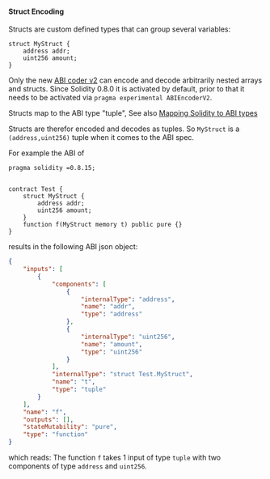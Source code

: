 #### Struct Encoding

Structs are custom defined types that can group several variables:

```solidity
struct MyStruct {
    address addr;
    uint256 amount;
}
```

Only the new [ABI coder v2](https://docs.soliditylang.org/en/latest/layout-of-source-files.html#abi-coder-pragma) can encode and decode arbitrarily nested arrays and structs. Since Solidity 0.8.0 it is activated by default, prior to that it needs to be activated via `pragma experimental ABIEncoderV2`.

Structs map to the ABI type "tuple", See also [Mapping Solidity to ABI types](https://docs.soliditylang.org/en/latest/abi-spec.html#mapping-solidity-to-abi-types)

Structs are therefor encoded and decodes as tuples. So `MyStruct` is a `(address,uint256)` tuple when it comes to the ABI spec.

For example the ABI of

```solidity
pragma solidity =0.8.15;


contract Test {
    struct MyStruct {
        address addr;
        uint256 amount;
    }
    function f(MyStruct memory t) public pure {}
}
```

results in the following ABI json object:

```json
{
	"inputs": [
		{
			"components": [
				{
					"internalType": "address",
					"name": "addr",
					"type": "address"
				},
				{
					"internalType": "uint256",
					"name": "amount",
					"type": "uint256"
				}
			],
			"internalType": "struct Test.MyStruct",
			"name": "t",
			"type": "tuple"
		}
	],
	"name": "f",
	"outputs": [],
	"stateMutability": "pure",
	"type": "function"
}
```

which reads:
The function `f` takes 1 input of type `tuple` with two components of type `address` and `uint256`.

